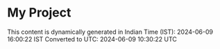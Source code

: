 # My Project

This content is dynamically generated in Indian Time (IST): 2024-06-09 16:00:22 IST
Converted to UTC: 2024-06-09 10:30:22 UTC
